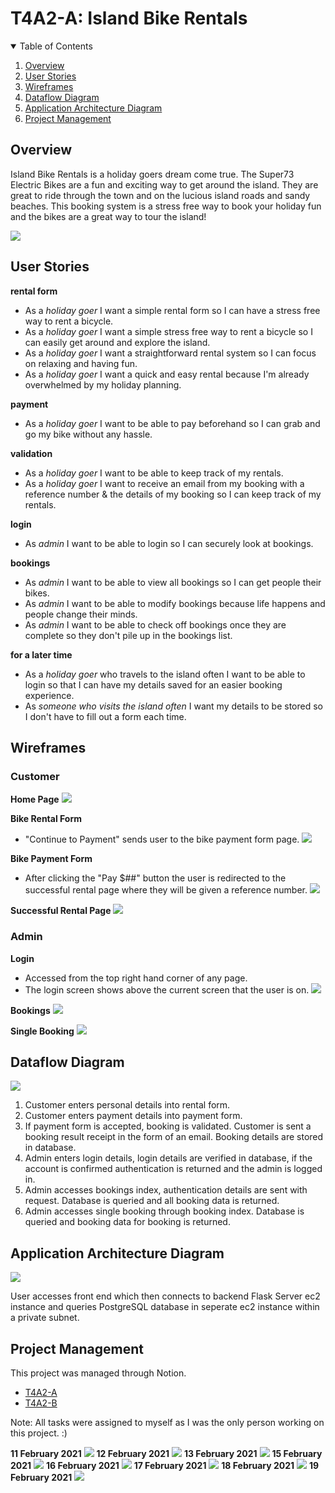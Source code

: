 # T4A2-A: Island Bike Rentals
<!-- TABLE OF CONTENTS -->
<details open="open">
  <summary>Table of Contents</summary>
  <ol>
    <li>
      <a href="#overview">Overview</a>
      <!-- <ul>
        <li><a href="#built-with">Built With</a></li>
      </ul> -->
    </li>
    <!-- <li>
      <a href="#getting-started">Getting Started</a>
      <ul>
        <li><a href="#prerequisites">Prerequisites</a></li>
        <li><a href="#installation">Installation</a></li>
      </ul>
    </li>
    <li><a href="#usage">Usage</a></li> -->
    <li><a href="#user-stories">User Stories</a></li>
    <li><a href="#wireframes">Wireframes</a></li>
    <li><a href="#dataflow-diagram">Dataflow Diagram</a></li>
    <li><a href="#application-architecture-diagram">Application Architecture Diagram</a></li>
    <li><a href="#project-management">Project Management</a></li>
  </ol>
</details>

## Overview

Island Bike Rentals is a holiday goers dream come true. The Super73 Electric Bikes are a fun and exciting way to get around the island. They are great to ride through the town and on the lucious island roads and sandy beaches. This booking system is a stress free way to book your holiday fun and the bikes are a great way to tour the island!

![](docs/images/super73.png)

<!-- about the project -->
<!-- ### Built With -->
<!-- list any major frameworks that you built your project using (bootstrap...) -->

<!-- ## Getting Started -->
<!-- instructions on setting up your project locally -->
<!-- ### Prerequisites -->
<!-- list things you need to use the software and how to install them -->
<!-- ### Installation -->
<!-- clone repo... -->

<!-- ## Usage -->
<!-- useful examples of how a project can be used. Additional screenshots, code examples and demos -->

## User Stories
<!-- organize by feature -->
**rental form**
- As a _holiday goer_ I want a simple rental form so I can have a stress free way to rent a bicycle.
- As a _holiday goer_ I want a simple stress free way to rent a bicycle so I can easily get around and explore the island.
- As a _holiday goer_ I want a straightforward rental system so I can focus on relaxing and having fun.
- As a _holiday goer_ I want a quick and easy rental because I'm already overwhelmed by my holiday planning.

**payment**
- As a _holiday goer_ I want to be able to pay beforehand so I can grab and go my bike without any hassle.

**validation**
- As a _holiday goer_ I want to be able to keep track of my rentals.
- As a _holiday goer_ I want to receive an email from my booking with a reference number & the details of my booking so I can keep track of my rentals.

**login**
- As _admin_ I want to be able to login so I can securely look at bookings.

**bookings**
- As _admin_ I want to be able to view all bookings so I can get people their bikes.
- As _admin_ I want to be able to modify bookings because life happens and people change their minds.
- As _admin_ I want to be able to check off bookings once they are complete so they don't pile up in the bookings list.

**for a later time**
- As a _holiday goer_ who travels to the island often I want to be able to login so that I can have my details saved for an easier booking experience.
- As _someone who visits the island often_ I want my details to be stored so I don't have to fill out a form each time.

## Wireframes
### Customer 
**Home Page**
![](./docs/wireframes/home.png)

**Bike Rental Form**
- "Continue to Payment" sends user to the bike payment form page.
![](./docs/wireframes/rent.png)

**Bike Payment Form**
- After clicking the "Pay $##" button the user is redirected to the successful rental page where they will be given a reference number.
![](./docs/wireframes/payment.png)

**Successful Rental Page**
![](./docs/wireframes/rent_success.png)

### Admin
**Login**
- Accessed from the top right hand corner of any page. 
- The login screen shows above the current screen that the user is on.
![](./docs/wireframes/login.png)

**Bookings**
![](./docs/wireframes/bookings.png)

**Single Booking**
![](./docs/wireframes/single_booking.png)



## Dataflow Diagram
![](./docs/diagrams/dataflow.png)

1. Customer enters personal details into rental form. 
2. Customer enters payment details into payment form.
3. If payment form is accepted, booking is validated. Customer is sent a booking result receipt in the form of an email. Booking details are stored in database.
4. Admin enters login details, login details are verified in database, if the account is confirmed authentication is returned and the admin is logged in.
5. Admin accesses bookings index, authentication details are sent with request. Database is queried and all booking data is returned.
6. Admin accesses single booking through booking index. Database is queried and booking data for booking is returned.


## Application Architecture Diagram
![](./docs/diagrams/aad.png)

User accesses front end which then connects to backend Flask Server ec2 instance and queries PostgreSQL database in seperate ec2 instance within a private subnet.
<!-- ???docker??? -->

## Project Management

This project was managed through Notion.
- [T4A2-A](https://www.notion.so/3872ca07418b41469210b23a26106869?v=6bbc9fcef49a419c8dc72182744d628b)
- [T4A2-B](https://www.notion.so/2e265d85058c4f4294840492f8e12cd4?v=8a146125c84a4eadbd150c974caad7af)

Note: All tasks were assigned to myself as I was the only person working on this project. :)

**11 February 2021**
![](./docs/notion/2021-02-11.png)
**12 February 2021**
![](./docs/notion/2021-02-12.png)
**13 February 2021**
![](./docs/notion/2021-02-13.png)
**15 February 2021**
![](./docs/notion/2021-02-15.png)
**16 February 2021**
![](./docs/notion/2021-02-16.png)
**17 February 2021**
![](./docs/notion/2021-02-17.png)
**18 February 2021**
![](./docs/notion/2021-02-18.png)
**19 February 2021**
![](./docs/notion/2021-02-19.png)
